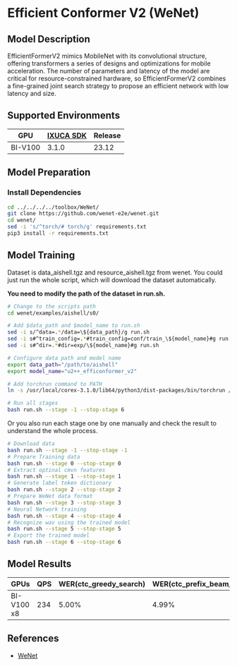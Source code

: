 # Efficient Conformer V2 (WeNet)

## Model Description

EfficientFormerV2 mimics MobileNet with its convolutional structure,
offering transformers a series of designs and optimizations for mobile acceleration.
The number of parameters and latency of the model are critical for resource-constrained hardware,
so EfficientFormerV2 combines a fine-grained joint search strategy to propose an efficient network with low latency and size.

## Supported Environments

| GPU    | [IXUCA SDK](https://gitee.com/deep-spark/deepspark#%E5%A4%A9%E6%95%B0%E6%99%BA%E7%AE%97%E8%BD%AF%E4%BB%B6%E6%A0%88-ixuca) | Release |
|--------|-----------|---------|
| BI-V100 | 3.1.0     |  23.12  |

## Model Preparation

### Install Dependencies

```sh
cd ../../../../toolbox/WeNet/
git clone https://github.com/wenet-e2e/wenet.git
cd wenet/
sed -i 's/^torch/# torch/g' requirements.txt
pip3 install -r requirements.txt

```

## Model Training

Dataset is data_aishell.tgz and resource_aishell.tgz from wenet.
You could just run the whole script, which will download the dataset automatically.

**You need to modify the path of the dataset in run.sh.**

```sh
# Change to the scripts path
cd wenet/examples/aishell/s0/

# Add $data_path and $model_name to run.sh
sed -i s/^data=.*/data=\${data_path}/g run.sh
sed -i s#^train_config=.*#train_config=conf/train_\${model_name}#g run.sh
sed -i s#^dir=.*#dir=exp/\${model_name}#g run.sh

# Configure data path and model name
export data_path="/path/to/aishell"
export model_name="u2++_efficonformer_v2"

# Add torchrun command to PATH
ln -s /usr/local/corex-3.1.0/lib64/python3/dist-packages/bin/torchrun /usr/local/bin/

# Run all stages
bash run.sh --stage -1 --stop-stage 6
```

Or you also run each stage one by one manually and check the result to understand the whole process.  

```sh
# Download data
bash run.sh --stage -1 --stop-stage -1
# Prepare Training data
bash run.sh --stage 0 --stop-stage 0
# Extract optinal cmvn features
bash run.sh --stage 1 --stop-stage 1
# Generate label token dictionary
bash run.sh --stage 2 --stop-stage 2
# Prepare WeNet data format
bash run.sh --stage 3 --stop-stage 3
# Neural Network training
bash run.sh --stage 4 --stop-stage 4
# Recognize wav using the trained model
bash run.sh --stage 5 --stop-stage 5
# Export the trained model
bash run.sh --stage 6 --stop-stage 6
```

## Model Results

| GPUs       | QPS | WER(ctc_greedy_search) | WER(ctc_prefix_beam_search) | WER(attention) | WER(attention_rescoring) |
|------------|-----|------------------------|-----------------------------|----------------|--------------------------|
| BI-V100 x8 | 234 | 5.00%                  | 4.99%                       | 4.89%          | 4.58%                    |

## References

- [WeNet](https://github.com/wenet-e2e/wenet)
